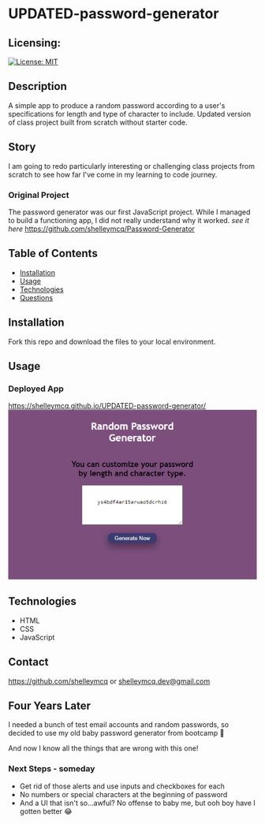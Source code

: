 # UPDATED-password-generator
## Licensing:
[![License: MIT](https://img.shields.io/badge/License-MIT-yellow.svg)](https://opensource.org/licenses/MIT)
## Description
A simple app to produce a random password according to a user's specifications for length and type of character to include. Updated version of class project built from scratch without starter code.

## Story
I am going to redo particularly interesting or challenging class projects from scratch to see how far I've come in my learning to code journey.

### Original Project
The password generator was our first JavaScript project. While I managed to build a functioning app, I did not really understand why it worked.
_see it here_
https://github.com/shelleymcq/Password-Generator

## Table of Contents
* [Installation](#Installation)
* [Usage](#Usage)
* [Technologies](#Technologies)
* [Questions](#Contact)
## Installation
Fork this repo and download the files to your local environment. 
## Usage
### Deployed App
https://shelleymcq.github.io/UPDATED-password-generator/
![homepage](./updated-password.png)
## Technologies
* HTML
* CSS
* JavaScript
## Contact 
https://github.com/shelleymcq or shelleymcq.dev@gmail.com
## Four Years Later
I needed a bunch of test email accounts and random passwords, so decided to use my old baby password generator from bootcamp 💖

And now I know all the things that are wrong with this one!

### Next Steps - someday
* Get rid of those alerts and use inputs and checkboxes for each
* No numbers or special characters at the beginning of password
* And a UI that isn't so...awful? No offense to baby me, but ooh boy have I gotten better 😂
